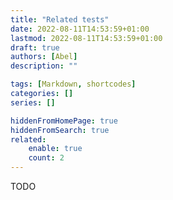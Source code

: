 ```yaml
---
title: "Related tests"
date: 2022-08-11T14:53:59+01:00
lastmod: 2022-08-11T14:53:59+01:00
draft: true
authors: [Abel]
description: ""

tags: [Markdown, shortcodes]
categories: []
series: []

hiddenFromHomePage: true
hiddenFromSearch: true
related:
    enable: true
    count: 2
---
```


<!--more-->

TODO